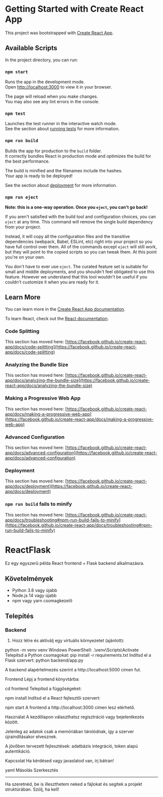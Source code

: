 # Getting Started with Create React App

This project was bootstrapped with [Create React App](https://github.com/facebook/create-react-app).

## Available Scripts

In the project directory, you can run:

### `npm start`

Runs the app in the development mode.\
Open [http://localhost:3000](http://localhost:3000) to view it in your browser.

The page will reload when you make changes.\
You may also see any lint errors in the console.

### `npm test`

Launches the test runner in the interactive watch mode.\
See the section about [running tests](https://facebook.github.io/create-react-app/docs/running-tests) for more information.

### `npm run build`

Builds the app for production to the `build` folder.\
It correctly bundles React in production mode and optimizes the build for the best performance.

The build is minified and the filenames include the hashes.\
Your app is ready to be deployed!

See the section about [deployment](https://facebook.github.io/create-react-app/docs/deployment) for more information.

### `npm run eject`

**Note: this is a one-way operation. Once you `eject`, you can't go back!**

If you aren't satisfied with the build tool and configuration choices, you can `eject` at any time. This command will remove the single build dependency from your project.

Instead, it will copy all the configuration files and the transitive dependencies (webpack, Babel, ESLint, etc) right into your project so you have full control over them. All of the commands except `eject` will still work, but they will point to the copied scripts so you can tweak them. At this point you're on your own.

You don't have to ever use `eject`. The curated feature set is suitable for small and middle deployments, and you shouldn't feel obligated to use this feature. However we understand that this tool wouldn't be useful if you couldn't customize it when you are ready for it.

## Learn More

You can learn more in the [Create React App documentation](https://facebook.github.io/create-react-app/docs/getting-started).

To learn React, check out the [React documentation](https://reactjs.org/).

### Code Splitting

This section has moved here: [https://facebook.github.io/create-react-app/docs/code-splitting](https://facebook.github.io/create-react-app/docs/code-splitting)

### Analyzing the Bundle Size

This section has moved here: [https://facebook.github.io/create-react-app/docs/analyzing-the-bundle-size](https://facebook.github.io/create-react-app/docs/analyzing-the-bundle-size)

### Making a Progressive Web App

This section has moved here: [https://facebook.github.io/create-react-app/docs/making-a-progressive-web-app](https://facebook.github.io/create-react-app/docs/making-a-progressive-web-app)

### Advanced Configuration

This section has moved here: [https://facebook.github.io/create-react-app/docs/advanced-configuration](https://facebook.github.io/create-react-app/docs/advanced-configuration)

### Deployment

This section has moved here: [https://facebook.github.io/create-react-app/docs/deployment](https://facebook.github.io/create-react-app/docs/deployment)

### `npm run build` fails to minify

This section has moved here: [https://facebook.github.io/create-react-app/docs/troubleshooting#npm-run-build-fails-to-minify](https://facebook.github.io/create-react-app/docs/troubleshooting#npm-run-build-fails-to-minify)

# ReactFlask

Ez egy egyszerű példa React frontend + Flask backend alkalmazásra.

## Követelmények

- Python 3.8 vagy újabb
- Node.js 14 vagy újabb
- npm vagy yarn csomagkezelő

## Telepítés

### Backend

1. Hozz létre és aktiválj egy virtuális környezetet (ajánlott):

python -m venv venv
Windows PowerShell: .\venv\Scripts\Activate
Telepítsd a Python csomagokat: pip install -r requirements.txt
Indítsd el a Flask szervert: python backend/app.py

A backend alapértelmezés szerint a http://localhost:5000 címen fut.

Frontend
Lépj a frontend könyvtárba:

cd frontend
Telepítsd a függőségeket:

npm install
Indítsd el a React fejlesztői szervert:

npm start
A frontend a http://localhost:3000 címen lesz elérhető.

Használat
A kezdőlapon választhatsz regisztráció vagy bejelentkezés között.

Jelenleg az adatok csak a memóriában tárolódnak, így a szerver újraindításakor elvesznek.

A jövőben tervezett fejlesztések: adatbázis integráció, token alapú autentikáció.

Kapcsolat
Ha kérdésed vagy javaslatod van, írj bátran!

yaml
Másolás
Szerkesztés

---

Ha szeretnéd, be is illeszthetem neked a fájlokat és segítek a projekt struktúrában. Szólj, ha kell!